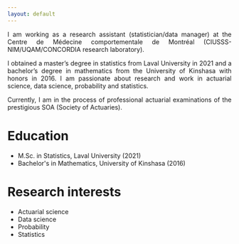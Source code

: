 ```yaml
---
layout: default
---
```


<!-- Text can be **bold** , _italic_, or ~~strikethrough~~.

[Link to another page](./another-page.html).
 
There should be whitespace between paragraphs.

There should be whitespace between paragraphs. We recommend including a README, or a file with information about your project. -->


<div style="text-align: justify">  
<p>I am working as a research assistant (statistician/data manager) at the Centre de Médecine comportementale de Montréal (CIUSSS-NIM/UQAM/CONCORDIA research laboratory).</p>
<p>I obtained a master’s degree in statistics from Laval University in 2021 and a bachelor’s degree in mathematics from the University of Kinshasa with honors in 2016. I am passionate about research and work in actuarial science, data science, probability and statistics.</p>
<p>Currently, I am in the process of professional actuarial examinations of the prestigious SOA (Society of Actuaries).</p>
</div>

# Education

* M.Sc. in Statistics, Laval University (2021)
* Bachelor's in Mathematics,  University of Kinshasa (2016)

# Research interests

* Actuarial science
* Data science
* Probability
* Statistics
